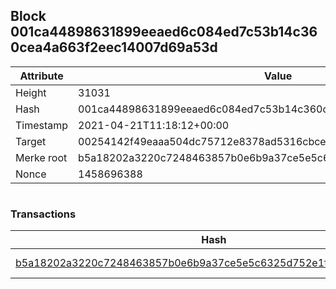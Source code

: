 ## Block 001ca44898631899eeaed6c084ed7c53b14c360cea4a663f2eec14007d69a53d

Attribute | Value
--- | ---
Height | 31031
Hash | 001ca44898631899eeaed6c084ed7c53b14c360cea4a663f2eec14007d69a53d
Timestamp | 2021-04-21T11:18:12+00:00
Target | 00254142f49eaaa504dc75712e8378ad5316cbcead634704b3734b6271167cc4
Merke root | b5a18202a3220c7248463857b0e6b9a37ce5e5c6325d752e1fe8d3ca270fe956
Nonce | 1458696388

```

```

### Transactions

Hash | Amount
--- | ---
[b5a18202a3220c7248463857b0e6b9a37ce5e5c6325d752e1fe8d3ca270fe956](b5a18202a3220c7248463857b0e6b9a37ce5e5c6325d752e1fe8d3ca270fe956.md) | 10.00000000 SKEPTI 
